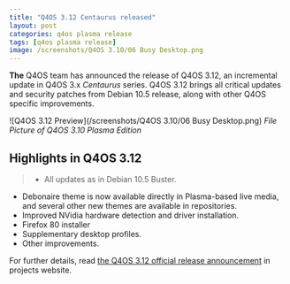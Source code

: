 ```yaml
---
title: "Q4OS 3.12 Centaurus released"
layout: post
categories: q4os plasma release
tags: [q4os plasma release]
image: /screenshots/Q4OS 3.10/06 Busy Desktop.png
---
```


**The** Q4OS team has announced the release of Q4OS 3.12,  an incremental update in Q4OS 3.x *Centaurus* series. Q4OS 3.12 brings all critical updates and security patches from Debian 10.5 release, along with other Q4OS specific improvements.

![Q4OS 3.12 Preview](/screenshots/Q4OS 3.10/06 Busy Desktop.png)
*File Picture of Q4OS 3.10 Plasma Edition*

## Highlights in Q4OS 3.12

> - All updates as in Debian 10.5 Buster.
- Debonaire theme is now available directly in Plasma-based live media, and several other new themes are available in repositories.
- Improved NVidia hardware detection and driver installation.
- Firefox 80 installer
- Supplementary desktop profiles.
- Other improvements.

For further details, read [the Q4OS 3.12 official release announcement](https://q4os.org/blog.html#news200831) in projects website.


